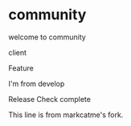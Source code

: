# community

welcome to community

client

Feature

I'm from develop

Release Check complete

This line is from markcatme's fork.
